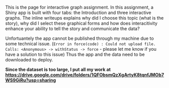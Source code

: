 

This is the page for interactive graph assignment. In this assignment, a Shiny app is built with four tabs: the Introduction and three interactive graphs. The inline writeups explains why did I choose this topic (what is the story), why did I select these graphical forms  and how does interacitivity enhance your ability to tell the story and communicate the data?


Unfortuantely the app cannot be published through my machine due to some technical issue. (`Error in force(code) : Could not upload file. Calls: <Anonymous> -> withStatus -> force` - please let me know if you have a solution to this issue) Thus the app and the data need to be downloaded to deploy. 


**Since the dataset is too large, I put all my work at https://drive.google.com/drive/folders/1QFObsmQzXgArtyK8tqnfJMOb7WS9GiRu?usp=sharing**
